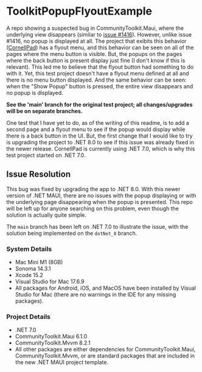 # ToolkitPopupFlyoutExample
A repo showing a suspected bug in CommunityToolkit.Maui, where the underlying view disappears (similar to [issue #1416](https://github.com/CommunityToolkit/Maui/issues/1416)). However, unlike issue #1416, no popup is displayed at all. The project that exibits this behavior ([CornellPad](https://github.com/CornellPad/CornellPad)) has a flyout menu, and this behavior can be seen on all of the pages where the menu button is visible. But, the popups on the pages where the back button is present display just fine (I don't know if this is relevant). This led me to believe that the flyout button had something to do with it. Yet, this test project doesn't have a flyout menu defined at all and there is no menu button displayed. And the same behavior can be seen: when the "Show Popup" button is pressed, the entire view disappears and no popup is displayed.

**See the 'main' branch for the original test project; all changes/upgrades will be on separate branches.**

One test that I have yet to do, as of the writing of this readme, is to add a second page and a flyout menu to see if the popup would display while there is a back button in the UI. But, the first change that I would like to try is upgrading the project to .NET 8.0 to see if this issue was already fixed in the newer release. CornellPad is currently using .NET 7.0, which is why this test project started on .NET 7.0.

## Issue Resolution
This bug was fixed by upgrading the app to .NET 8.0. With this newer version of .NET MAUI, there are no issues with the popup displaying or with the underlying page disappearing when the popup is presented. This repo will be left up for anyone searching on this problem, even though the solution is actually quite simple.

The `main` branch has been left on .NET 7.0 to illustrate the issue, with the solution being implemented on the `dotNet_8` branch.

### System Details
* Mac Mini M1 (8GB)
* Sonoma 14.3.1
* Xcode 15.2
* Visual Studio for Mac 17.6.9
* All packages for Android, iOS, and MacOS have been installed by Visual Studio for Mac (there are no warnings in the IDE for any missing packages).

### Project Details
* .NET 7.0
* CommunityToolkit.Maui 6.1.0
* CommunityToolkit.Mvvm 8.2.1
* All other packages are either dependencies for CommunityToolkit.Maui, CommunityToolkit.Mvvm, or are standard packages that are included in the new .NET MAUI project template.
